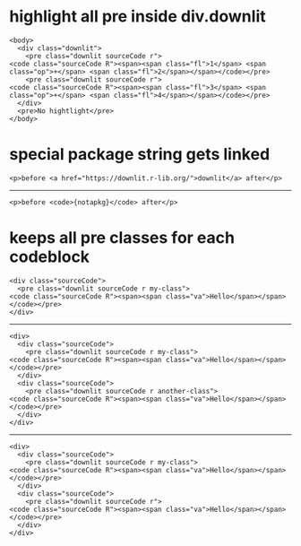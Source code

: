 # highlight all pre inside div.downlit

    <body>
      <div class="downlit">
        <pre class="downlit sourceCode r">
    <code class="sourceCode R"><span><span class="fl">1</span> <span class="op">+</span> <span class="fl">2</span></span></code></pre>
        <pre class="downlit sourceCode r">
    <code class="sourceCode R"><span><span class="fl">3</span> <span class="op">+</span> <span class="fl">4</span></span></code></pre>
      </div>
      <pre>No hightlight</pre>
    </body>

# special package string gets linked

    <p>before <a href="https://downlit.r-lib.org/">downlit</a> after</p>

---

    <p>before <code>{notapkg}</code> after</p>

# keeps all pre classes for each codeblock

    <div class="sourceCode">
      <pre class="downlit sourceCode r my-class">
    <code class="sourceCode R"><span><span class="va">Hello</span></span></code></pre>
    </div>

---

    <div>
      <div class="sourceCode">
        <pre class="downlit sourceCode r my-class">
    <code class="sourceCode R"><span><span class="va">Hello</span></span></code></pre>
      </div>
      <div class="sourceCode">
        <pre class="downlit sourceCode r another-class">
    <code class="sourceCode R"><span><span class="va">Hello</span></span></code></pre>
      </div>
    </div>

---

    <div>
      <div class="sourceCode">
        <pre class="downlit sourceCode r my-class">
    <code class="sourceCode R"><span><span class="va">Hello</span></span></code></pre>
      </div>
      <div class="sourceCode">
        <pre class="downlit sourceCode r">
    <code class="sourceCode R"><span><span class="va">Hello</span></span></code></pre>
      </div>
    </div>

